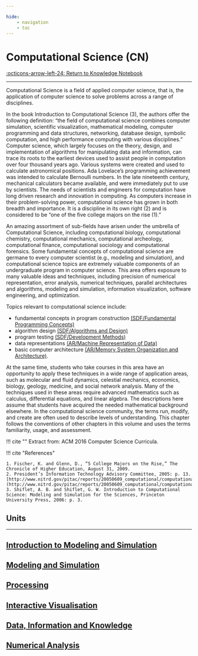 ```yaml
---

hide:
    - navigation
    - toc
---
```

# Computational Science (CN)

[:octicons-arrow-left-24: Return to Knowledge Notebook](/Knowledge-Notebook)

---

Computational Science is a field of applied computer science, that is, the application of computer science to solve problems across a range of disciplines.

In the book Introduction to Computational Science (3), the authors offer the following definition: “the field of computational science combines computer simulation, scientific visualization, mathematical modeling, computer programming and data structures, networking, database design, symbolic computation, and high performance computing with various disciplines.” Computer science, which largely  focuses on the theory, design, and implementation of algorithms for manipulating data and information, can trace its roots to the earliest devices used to assist people in computation over four thousand years ago. Various systems were created and used to calculate astronomical positions. Ada Lovelace’s programming achievement was intended to calculate Bernoulli numbers. In the late nineteenth century, mechanical calculators became available, and were immediately put to use by scientists. The needs of scientists and engineers for computation have long driven research and innovation in computing. As computers increase in their problem-solving power, computational science has grown in both breadth and importance. It is a discipline in its own right (2) and is considered to be “one of the five college majors on the rise (1).” 

An amazing assortment of sub-fields have arisen under the umbrella of Computational Science, including computational biology, computational chemistry, computational mechanics, computational archeology, computational finance, computational sociology and computational forensics. Some fundamental concepts of computational science are germane to every computer scientist (e.g., modeling and simulation), and computational science topics are extremely valuable components of an undergraduate program in computer science. This area offers exposure to many valuable ideas and techniques, including precision of numerical representation, error analysis, numerical techniques, parallel architectures and algorithms, modeling and simulation, information visualization, software engineering, and optimization. 

Topics relevant to computational science include:

- fundamental concepts in program construction [(SDF/Fundamental Programming Concepts)](../Software-Development-Fundamentals/02_Fundamental-Programming-Concepts.md)
- algorithm design [(SDF/Algorithms and Design)](../Software-Development-Fundamentals/01_Algorithms-Design.md)
- program testing [(SDF/Development Methods)](../Software-Development-Fundamentals/04_Development-Methods.md)
- data representations [(AR/Machine Representation of Data)](../Architecture-Organisation/03_Representation-Data.md)
- basic computer architecture [(AR/Memory System Organization and Architecture)](../Architecture-Organisation/05_Memory-System-Organization-Architecture.md).

At the same time, students who take courses in this area have an opportunity to apply these techniques in a wide range of application areas, such as molecular and fluid dynamics, celestial mechanics, economics, biology, geology, medicine, and social network analysis. Many of the techniques used in these areas require advanced mathematics such as calculus, differential equations, and linear algebra. The descriptions here assume that students have acquired the needed mathematical background elsewhere. In the computational science community, the terms run, modify, and create are often used to describe levels of understanding. This chapter follows the conventions of other chapters in this volume and uses the terms familiarity, usage, and assessment.

!!! cite ""
    Extract from: ACM 2016 Computer Science Curricula.

!!! cite "References"

    1. Fischer, K. and Glenn, D., “5 College Majors on the Rise,” The Chronicle of Higher Education, August 31, 2009.
    2. President’s Information Technology Advisory Committee, 2005: p. 13. [http://www.nitrd.gov/pitac/reports/20050609_computational/computational.pdf](http://www.nitrd.gov/pitac/reports/20050609_computational/computational.pdf)
    3. Shiflet, A. B. and Shiflet, G. W. Introduction to Computational Science: Modeling and Simulation for the Sciences, Princeton University Press, 2006: p. 3.

## Units

---

<div class="container px-4 py-2" id="custom-cards">
    <div class="row row-cols-1 row-cols-lg-3 align-items-stretch g-4 py-3">
        <div class="col">
            <a href="01_Introduction-Modeling-Simulation">
                <div class="card card-cover h-100 overflow-hidden text-white bg-dark rounded-5 shadow-lg">
                    <div class="d-flex flex-column h-100 p-5 pb-3 text-white text-shadow-1">
                        <h2>Introduction to Modeling and Simulation</h2>
                    </div>
                </div>
            </a>
        </div>
        <div class="col">
            <a href="02_Modeling-Simulation">
                <div class="card card-cover h-100 overflow-hidden text-white bg-dark rounded-5 shadow-lg">
                    <div class="d-flex flex-column h-100 p-5 pb-3 text-white text-shadow-1">
                        <h2>Modeling and Simulation</h2>
                    </div>
                </div>
            </a>
        </div>
        <div class="col">
            <a href="03_Processing">
                <div class="card card-cover h-100 overflow-hidden text-white bg-dark rounded-5 shadow-lg">
                    <div class="d-flex flex-column h-100 p-5 pb-3 text-shadow-1">
                        <h2>Processing</h2>
                    </div>
                </div>
            </a>
        </div>
    </div>
    <div class="row row-cols-1 row-cols-lg-3 align-items-stretch g-4 py-3">
        <div class="col">
            <a href="04_Interactive-Visualisation">
                <div class="card card-cover h-100 overflow-hidden text-white bg-dark rounded-5 shadow-lg">
                    <div class="d-flex flex-column h-100 p-5 pb-3 text-white text-shadow-1">
                        <h2>Interactive Visualisation</h2>
                    </div>
                </div>
            </a>
        </div>
        <div class="col">
            <a href="05_Data-Information-Knowledge">
                <div class="card card-cover h-100 overflow-hidden text-white bg-dark rounded-5 shadow-lg">
                    <div class="d-flex flex-column h-100 p-5 pb-3 text-white text-shadow-1">
                        <h2>Data, Information and Knowledge</h2>
                    </div>
                </div>
            </a>
        </div>
        <div class="col">
            <a href="06_Numerical-Analysis">
                <div class="card card-cover h-100 overflow-hidden text-white bg-dark rounded-5 shadow-lg">
                    <div class="d-flex flex-column h-100 p-5 pb-3 text-shadow-1">
                        <h2>Numerical Analysis</h2>
                    </div>
                </div>
            </a>
        </div>
    </div>
</div>
